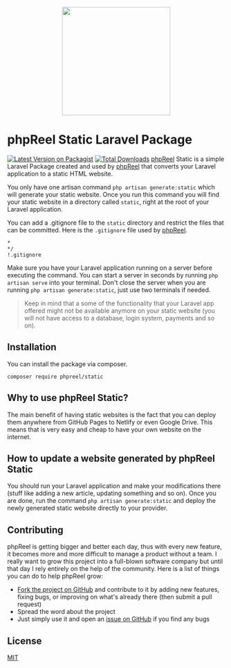 <p align="center"><a href="https://phpreel.org/" target="_blank"><img src="https://developer.phpreel.org/img/logo.png" width="250"></a></p>

# phpReel Static Laravel Package
[![Latest Version on Packagist](https://img.shields.io/packagist/v/phpreel/static.svg?style=flat-square)](https://packagist.org/packages/phpreel/static)
[![Total Downloads](https://img.shields.io/packagist/dt/phpreel/static.svg?style=flat-square)](https://packagist.org/packages/phpreel/static)
[phpReel](https://phpreel.org/) Static is a simple Laravel Package created and used by [phpReel](https://github.com/phpreel/phpreel) that converts your Laravel application to a static HTML website.

You only have one artisan command `php artisan generate:static` which will generate your static website. Once you run this command you will find your static website in a directory called `static`, right at the root of your Laravel application.

You can add a .gitignore file to the `static` directory and restrict the files that can be committed. Here is the `.gitignore` file used by [phpReel](https://github.com/phpreel/phpreel).

```
*
*/
!.gitignore
```

Make sure you have your Laravel application running on a server before executing the command. You can start a server in seconds by running `php artisan serve` into your terminal. Don't close the server when you are running `php artisan generate:static`, just use two terminals if needed.

> Keep in mind that a some of the functionality that your Laravel app offered might not be available anymore on your static website (you will not have access to a database, login system, payments and so on).

## Installation
You can install the package via composer.
```
composer require phpreel/static
```

## Why to use phpReel Static?
The main benefit of having static websites is the fact that you can deploy them anywhere from GitHub Pages to Netlify or even Google Drive. This means that is very easy and cheap to have your own website on the internet.

## How to update a website generated by phpReel Static
You should run your Laravel application and make your modifications there (stuff like adding a new article, updating something and so on). Once you are done, run the command `php artisan generate:static` and deploy the newly generated static website directly to your provider.

## Contributing
phpReel is getting bigger and better each day, thus with every new feature, it becomes more and more difficult to manage a product without a team. I really want to grow this project into a full-blown software company but until that day I rely entirely on the help of the community. Here is a list of things you can do to help phpReel grow:

- [Fork the project on GitHub](https://github.com/phpreel/static/) and contribute to it by adding new features, fixing bugs, or improving on what's already there (then submit a pull request)
- Spread the word about the project
- Just simply use it and open an [issue on GitHub](https://github.com/phpreel/static/issues) if you find any bugs

## License
[MIT](https://github.com/phpreel/phpreel/blob/main/LICENSE)
